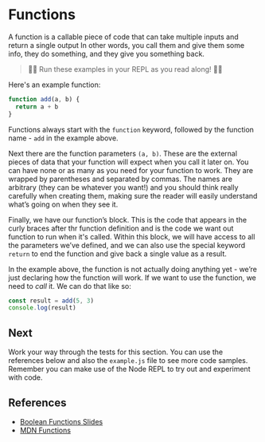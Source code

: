 # Functions

A function is a callable piece of code that can take multiple inputs and return a single output 
In other words, you call them and give them some info, they do something, and they give you something back. 

> 👨‍💻 Run these examples in your REPL as you read along! 👨‍💻

Here's an example function:

```javascript
function add(a, b) {
  return a + b
}
```

Functions always start with the `function` keyword, followed by the function name - `add` in the example above. 

Next there are the function parameters `(a, b)`. 
These are the external pieces of data that your function will expect when you call it later on. 
You can have none or as many as you need for your function to work. They are wrapped by parentheses and separated by commas. 
The names are arbitrary (they can be whatever you want!) and you should think really carefully when creating them, making sure 
the reader will easily understand what’s going on when they see it.

Finally, we have our function’s block. This is the code that appears in the curly braces after thr function definition and is 
the code we want out function to run when it's called. Within this block, we will have access to all the parameters we’ve defined,
 and we can also use the special keyword `return` to end the function and give back a single value as a result.

In the example above, the function is not actually doing anything yet - we’re just declaring how the function will work. 
If we want to use the function, we need to *call* it. We can do that like so:

```javascript
const result = add(5, 3)
console.log(result)
```

## Next
Work your way through the tests for this section. You can use the references below and also
the `example.js` file to see more code samples. Remember you can make use of the Node REPL 
to try out and experiment with code.

## References
* [Boolean Functions Slides](https://docs.google.com/presentation/d/1y3MTvIPCIYl2a3Cn6hW6kYbxrGKZELqWlXAUKlYUTF0/edit?usp=sharing)
* [MDN Functions](https://developer.mozilla.org/en-US/docs/Web/JavaScript/Guide/Functions)